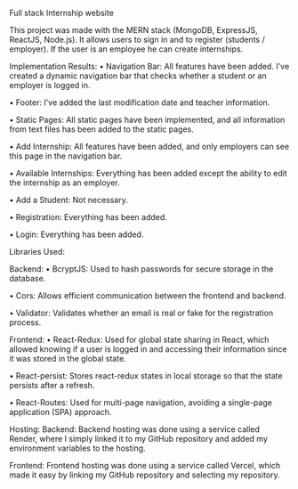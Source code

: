 Full stack Internship website 

This project was made with the MERN stack (MongoDB, ExpressJS, ReactJS, Node.js). It allows users to sign in and to register (students / employer). If the user is an employee he can create internships.

Implementation Results:
• Navigation Bar: All features have been added. I've created a dynamic navigation bar that checks whether a student or an employer is logged in.

• Footer: I've added the last modification date and teacher information.

• Static Pages: All static pages have been implemented, and all information from text files has been added to the static pages.

• Add Internship: All features have been added, and only employers can see this page in the navigation bar.

• Available Internships: Everything has been added except the ability to edit the internship as an employer.

• Add a Student: Not necessary.

• Registration: Everything has been added.

• Login: Everything has been added.



Libraries Used:

Backend:
• BcryptJS: Used to hash passwords for secure storage in the database.

• Cors: Allows efficient communication between the frontend and backend.

• Validator: Validates whether an email is real or fake for the registration process.



Frontend:
• React-Redux: Used for global state sharing in React, which allowed knowing if a user is logged in and accessing their information since it was stored in the global state.

• React-persist: Stores react-redux states in local storage so that the state persists after a refresh.

• React-Routes: Used for multi-page navigation, avoiding a single-page application (SPA) approach.

Hosting:
Backend: Backend hosting was done using a service called Render, where I simply linked it to my GitHub repository and added my environment variables to the hosting.

Frontend: Frontend hosting was done using a service called Vercel, which made it easy by linking my GitHub repository and selecting my repository.





